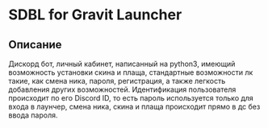 # SDBL for Gravit Launcher

## Описание

Дискорд бот, личный кабинет, написанный на python3, имеющий возможность установки скина и плаща, стандартные возможности лк такие, как смена ника, пароля, регистрация, а также легкость добавления других возможностей. Идентификация пользователя происходит по его Discord ID, то есть пароль используется только для входа в лаунчер, смена ника, скина и плаща происходит прямо в дс без ввода пароля.
